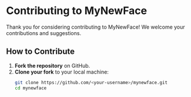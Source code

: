 # Contributing to MyNewFace

Thank you for considering contributing to MyNewFace! We welcome your contributions and suggestions.

## How to Contribute

1. **Fork the repository** on GitHub.
2. **Clone your fork** to your local machine:
   ```bash
   git clone https://github.com/<your-username>/mynewface.git
   cd mynewface
